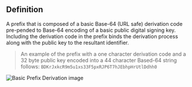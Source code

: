 ## Definition

A prefix that is composed of a basic Base-64 (URL safe) derivation code pre-pended to Base-64 encoding of a basic public digital signing key.\
Including the derivation code in the prefix binds the derivation process along with the public key to the resultant identifier. 

>An example of the prefix with a one character derivation code and a 32 byte public key encoded into a 44 character Based-64 string follows:
`BDKrJxkcR9m5u1xs33F5pxRJP6T7hJEbhpHrUtlDdhh0`

<img className="inline-small-start" src='https://github.com/WebOfTrust/keri/blob/main/images/prefix.png?raw=true' alt="Basic Prefix Derivation image" />